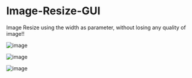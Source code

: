 # Image-Resize-GUI
Image Resize using the width as parameter, without losing any quality of image!!

![image](https://user-images.githubusercontent.com/102496835/173383560-744e3016-6f1e-42c5-94dd-58a28b324afd.png)

![image](https://user-images.githubusercontent.com/102496835/173383598-a9157c6b-65b1-48ff-a6d4-08a2b334c951.png)

![image](https://user-images.githubusercontent.com/102496835/173383620-541a8fa6-c175-4349-aa86-d94f8bcdce2c.png)

